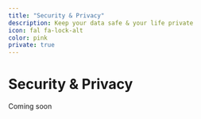 ```yaml
---
title: "Security & Privacy"
description: Keep your data safe & your life private
icon: fal fa-lock-alt
color: pink
private: true
---
```


# Security & Privacy

<span class="tag yellow">Coming soon</span>